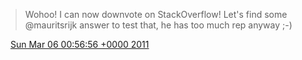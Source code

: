 > Wohoo\! I can now downvote on StackOverflow\! Let's find some @mauritsrijk answer to test that, he has too much rep anyway  ;\-\)

<img src="../../media/tweet.ico" width="12" /> [Sun Mar 06 00:56:56 +0000 2011](https://twitter.com/DromerDenker/status/44199752920858624)
